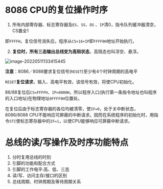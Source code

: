 # 8086 CPU的复位操作时序

1.  所有内部寄存器、标志寄存器及`ES`、`SS`、`DS` 、`IP`清0，指令队列缓冲器清空，CS置全1

   ​	即`FFFFH`，复位信号消失后，程序从`CS×16+IP`即`FFFF0H`地址开始执行。

2. **复位时，所有三态输出总线变为高阻状态**，高阻态也叫浮空、悬浮。 

![image-20220511133415445](D:/Data/typora/photo/image-20220511133415445.png)

**注意**：8086／8088要求复位信号(`RESET`)至少有4个时钟周期的高电平

`RESET`**复位请求**，输入、高电平有效，该信号有效，将使CPU初始化。

86/88复位后`CS=FFFFH`、`IP=0000H`，所以程序入口(执行第一条指令地址也叫程序的入口地址)在物理地址`0FFFF0H`位置处。

在复位后由于标志寄存器的各位均被清零，使`IF=0`，处于关中断状态，8086/8088 CPU不能响应可屏蔽的中断请求。因而在系统程序的初始化时，用指令`STI`使标志寄存器中的`IF=1`，以使CPU能够响应可屏蔽中断请求。

# 总线的读/写操作及时序功能特点

1. 分时复用总线的时刻
2. 引脚的功能和配合方式
3. 引脚的工作电平:高、低、三态
4. 读/写、访问主存/接口的区别
5. 总线周期、时钟周期及等待周期关系

